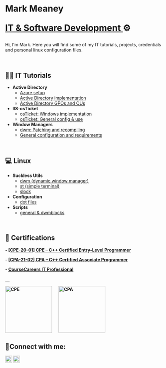 <h1>Mark Meaney <p><a href="https://www.linkedin.com/in/mark-meaney-176280354/"> IT & Software Development </a>⚙️</h1>
<p>Hi, I'm Mark. Here you will find some of my IT tutorials, projects, credentials and personal linux configuration files.</p>
<p> &emsp; </p>



<h2>👨‍💻 IT Tutorials</h2>

- <b>Active Directory</b>
  - [Azure setup](https://github.com/saus23/AD-Lab/tree/main)
  - [Active Directory implementation](https://github.com/saus23/AD-Lab/blob/main/implementation/)
  - [Active Directory GPOs and OUs](https://github.com/saus23/AD-Lab/blob/main/GPO/)
- <b>IIS-osTicket</b>
  - [osTicket: Windows implementation](https://github.com/saus23/osTicket/tree/main)
  - [osTicket: General config & use](https://github.com/saus23/osTicket/tree/main/config)
- <b>Window Managers</b>
  - [dwm: Patching and recompiling](https://github.com/saus23/dwm/tree/main/tutorial)
  - [General configuration and requirements](https://github.com/saus23/dwm/tree/main/tutorial/usage-and-requirements)

<p> &emsp; </p>

 
<h2>💻 Linux</h2>

- <b>Suckless Utils</b>
  - [dwm (dynamic window manager)](https://github.com/saus23/dwm)
  - [st (simple terminal)](https://github.com/saus23/st)
  - [slock](https://github.com/saus23/slock)
- <b>Configuration</b>
  - [dot files](https://github.com/saus23/dots)
- <b>Scripts</b>
  - [general & dwmblocks](https://github.com/saus23/scripts)

<p> &emsp; </p>

<h2>📜 Certifications</h2>
<b><p>- <a href="https://verify.openedg.org/?id=1Pm7.81zY.r4jm"> [CPE-20-01] CPE – C++ Certified Entry-Level Programmer</a><b>

<b><p>- <a href="https://verify.openedg.org/?id=AA9J.rGRN.LGBN"> [CPA-21-02] CPA – C++ Certified Associate Programmer</a><b>

<b><p>- <a href="https://profile.coursecareers.com/it/mark.meaney"> CourseCareers IT Professional

<p> &emsp; </p>


[<img src="https://images.credly.com/images/51720c50-39e4-41f5-abe5-c4ae12b8e26c/image.png" alt="CPE" width="150"/>](https://www.credly.com/badges/4f03b57f-1416-4037-be49-5e7a8e3fee06/public_url) &emsp; [<img src="https://images.credly.com/images/01cbdda3-ce36-439a-867d-310b13f99bc7/image.png" alt="CPA" width="150"/>](https://www.credly.com/badges/e27f0684-ff3b-4319-9ff2-ca122c88a69c/public_url)



<h2>🤳Connect with me:</h2>


[<img align="left" alt="Mark | LinkedIn" width="22px" src="https://cdn.jsdelivr.net/npm/simple-icons@v3/icons/linkedin.svg" />][linkedin]
[<img align="left" alt="Mark | YouTube" width="22px" src="https://cdn.jsdelivr.net/npm/simple-icons@v3/icons/youtube.svg" />][youtube]


[linkedin]: https://www.linkedin.com/in/mark-meaney-176280354/
[youtube]: https://www.youtube.com/@yungmang

